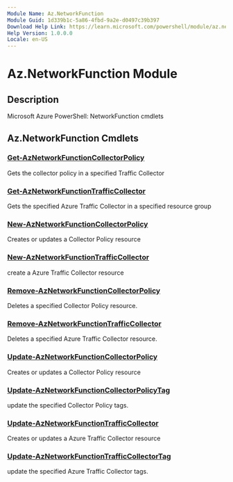 ```yaml
---
Module Name: Az.NetworkFunction
Module Guid: 1d339b1c-5a86-4fbd-9a2e-d0497c39b397
Download Help Link: https://learn.microsoft.com/powershell/module/az.networkfunction
Help Version: 1.0.0.0
Locale: en-US
---
```


# Az.NetworkFunction Module
## Description
Microsoft Azure PowerShell: NetworkFunction cmdlets

## Az.NetworkFunction Cmdlets
### [Get-AzNetworkFunctionCollectorPolicy](Get-AzNetworkFunctionCollectorPolicy.md)
Gets the collector policy in a specified Traffic Collector

### [Get-AzNetworkFunctionTrafficCollector](Get-AzNetworkFunctionTrafficCollector.md)
Gets the specified Azure Traffic Collector in a specified resource group

### [New-AzNetworkFunctionCollectorPolicy](New-AzNetworkFunctionCollectorPolicy.md)
Creates or updates a Collector Policy resource

### [New-AzNetworkFunctionTrafficCollector](New-AzNetworkFunctionTrafficCollector.md)
create a Azure Traffic Collector resource

### [Remove-AzNetworkFunctionCollectorPolicy](Remove-AzNetworkFunctionCollectorPolicy.md)
Deletes a specified Collector Policy resource.

### [Remove-AzNetworkFunctionTrafficCollector](Remove-AzNetworkFunctionTrafficCollector.md)
Deletes a specified Azure Traffic Collector resource.

### [Update-AzNetworkFunctionCollectorPolicy](Update-AzNetworkFunctionCollectorPolicy.md)
Creates or updates a Collector Policy resource

### [Update-AzNetworkFunctionCollectorPolicyTag](Update-AzNetworkFunctionCollectorPolicyTag.md)
update the specified Collector Policy tags.

### [Update-AzNetworkFunctionTrafficCollector](Update-AzNetworkFunctionTrafficCollector.md)
Creates or updates a Azure Traffic Collector resource

### [Update-AzNetworkFunctionTrafficCollectorTag](Update-AzNetworkFunctionTrafficCollectorTag.md)
update the specified Azure Traffic Collector tags.

